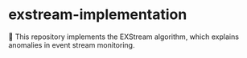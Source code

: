 # exstream-implementation
🔎 This repository implements the EXStream algorithm, which explains anomalies in event stream monitoring.
